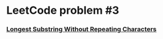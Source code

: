 # LeetCode problem #3
### [Longest Substring Without Repeating Characters](https://leetcode.com/problems/longest-substring-without-repeating-characters/)